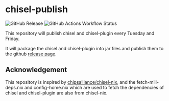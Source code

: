 # chisel-publish

![GitHub Release](https://img.shields.io/github/v/release/Emin017/chisel-publish) ![GitHub Actions Workflow Status](https://img.shields.io/github/actions/workflow/status/Emin017/chisel-publish/release.yml)

This repository will publish chisel and chisel-plugin every Tuesday and Friday.

It will package the chisel and chisel-plugin into jar files and publish them to the github [release page](https://github.com/Emin017/chisel-publish/releases).

## Acknowledgement

This repository is inspired by [chipsalliance/chisel-nix](https://github.com/chipsalliance/chisel-nix), and the fetch-mill-deps.nix and config-home.nix which are used to fetch the dependencies of chisel and chisel-plugin are also from chisel-nix.
